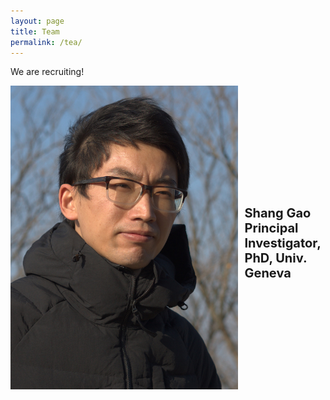 ```yaml
---
layout: page
title: Team
permalink: /tea/
---
```


We are recruiting!

<!--- markdown image without alignment
![bio_ShG](/assets/images/bio_ShG.jpg)
-->

<!--- markdown image with alignment
<img align="left" width="150" height="200" src="/assets/images/bio_ShG.jpg">
-->

<style>
  .container {
  display: flex;
  align-items: center;
  justify-content: center;
  }

  .img {
  width: 60px;
  }

  .text {
  font-size: 10px;
  padding-left: 10px;
  }
</style>

<body>
<div class="container">
  <div class="image">
    <img src="/assets/images/bio_ShG.jpg">
  </div>
  <div class="text">
    <h1>Shang Gao <br> Principal Investigator, <br> PhD, Univ. Geneva</h1>
  </div>
</div>
</body>




[jekyll-organization]: https://github.com/jekyll
